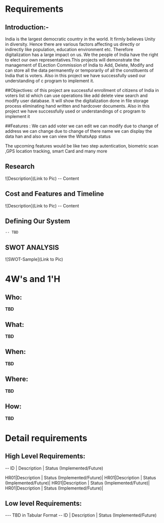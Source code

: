 
# Requirements


## Introduction:-
India is the largest democratic country in the world. It firmly believes Unity in diversity. Hence there are various factors affecting us directly or indirectly like population, education environment etc. Therefore digitalization has a large impact on us. We the people of India have the right to elect our own representatives.This projects will demonstrate the management of ELection Commission of India to Add, Delete, Modify and can store all the data permanently or temporarily of all the constituents of India that is voters. Also in this project we have successfully used our understanding of c program to implement it.



##Objectives:
of this project are successful enrollment of citizens of India in voters list id which can use operations like add delete view search and modify user database.
 It will show the digitalization done in file storage process eliminating hand written and hardcover documents.
 Also in this project we have successfully used or understandings of c program to implement it


##Features :
We can add voter
we can edit 
we can modify 
        due to change of address we can change 
        due to change of there name we can 
display the data han and also 
we can view the WhatsApp status


The upcoming features would be like two step autentication, biometric scan ,GPS location tracking, smart Card and many more


## Research
![Description](Link to Pic)
-- Content 
## Cost and Features and Timeline
![Description](Link to Pic)
-- Content 
## Defining Our System
    -- TBD
## SWOT ANALYSIS
![SWOT-Sample](Link to Pic)

# 4W&#39;s and 1&#39;H

## Who:

**TBD**

## What:

**TBD**

## When:

**TBD**

## Where:

**TBD**

## How:

**TBD**

# Detail requirements
## High Level Requirements:

-- ID | Description | Status (Implemented/Future)

HR01|Description | Status (Implemented/Future)|
HR01|Description | Status (Implemented/Future)|
HR01|Description | Status (Implemented/Future)|
HR01|Description | Status (Implemented/Future)|



##  Low level Requirements:
--- TBD in Tabular Format 
-- ID | Description | Status (Implemented/Future)

